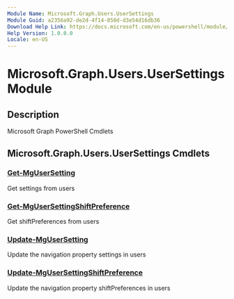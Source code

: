 ```yaml
---
Module Name: Microsoft.Graph.Users.UserSettings
Module Guid: a2356a92-de2d-4f14-850d-d3e54d16db36
Download Help Link: https://docs.microsoft.com/en-us/powershell/module/microsoft.graph.users.usersettings
Help Version: 1.0.0.0
Locale: en-US
---
```


# Microsoft.Graph.Users.UserSettings Module
## Description
Microsoft Graph PowerShell Cmdlets

## Microsoft.Graph.Users.UserSettings Cmdlets
### [Get-MgUserSetting](Get-MgUserSetting.md)
Get settings from users

### [Get-MgUserSettingShiftPreference](Get-MgUserSettingShiftPreference.md)
Get shiftPreferences from users

### [Update-MgUserSetting](Update-MgUserSetting.md)
Update the navigation property settings in users

### [Update-MgUserSettingShiftPreference](Update-MgUserSettingShiftPreference.md)
Update the navigation property shiftPreferences in users


